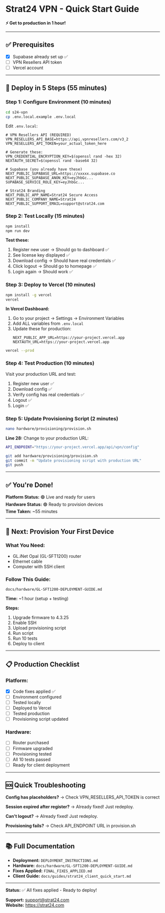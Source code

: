 # Strat24 VPN - Quick Start Guide

**⚡ Get to production in 1 hour!**

---

## ✅ Prerequisites

- [x] Supabase already set up ✅
- [ ] VPN Resellers API token
- [ ] Vercel account

---

## 🚀 Deploy in 5 Steps (55 minutes)

### Step 1: Configure Environment (10 minutes)

```bash
cd s24-vpn
cp .env.local.example .env.local
```

Edit `.env.local`:

```env
# VPN Resellers API (REQUIRED)
VPN_RESELLERS_API_BASE=https://api.vpnresellers.com/v3_2
VPN_RESELLERS_API_TOKEN=your_actual_token_here

# Generate these:
VPN_CREDENTIAL_ENCRYPTION_KEY=$(openssl rand -hex 32)
NEXTAUTH_SECRET=$(openssl rand -base64 32)

# Supabase (you already have these)
NEXT_PUBLIC_SUPABASE_URL=https://xxxxx.supabase.co
NEXT_PUBLIC_SUPABASE_ANON_KEY=eyJhbGc...
SUPABASE_SERVICE_ROLE_KEY=eyJhbGc...

# Strat24 Branding
NEXT_PUBLIC_APP_NAME=Strat24 Secure Access
NEXT_PUBLIC_COMPANY_NAME=Strat24
NEXT_PUBLIC_SUPPORT_EMAIL=support@strat24.com
```

### Step 2: Test Locally (15 minutes)

```bash
npm install
npm run dev
```

**Test these:**
1. Register new user → Should go to dashboard ✅
2. See license key displayed ✅
3. Download config → Should have real credentials ✅
4. Click logout → Should go to homepage ✅
5. Login again → Should work ✅

### Step 3: Deploy to Vercel (10 minutes)

```bash
npm install -g vercel
vercel
```

**In Vercel Dashboard:**
1. Go to your project → Settings → Environment Variables
2. Add ALL variables from `.env.local`
3. Update these for production:
   ```
   NEXT_PUBLIC_APP_URL=https://your-project.vercel.app
   NEXTAUTH_URL=https://your-project.vercel.app
   ```

```bash
vercel --prod
```

### Step 4: Test Production (10 minutes)

Visit your production URL and test:
1. Register new user ✅
2. Download config ✅
3. Verify config has real credentials ✅
4. Logout ✅
5. Login ✅

### Step 5: Update Provisioning Script (2 minutes)

```bash
nano hardware/provisioning/provision.sh
```

**Line 28:** Change to your production URL:
```bash
API_ENDPOINT="https://your-project.vercel.app/api/vpn/config"
```

```bash
git add hardware/provisioning/provision.sh
git commit -m "Update provisioning script with production URL"
git push
```

---

## ✅ You're Done!

**Platform Status:** 🟢 Live and ready for users  
**Hardware Status:** 🟢 Ready to provision devices  
**Time Taken:** ~55 minutes

---

## 🎯 Next: Provision Your First Device

### What You Need:
- GL.iNet Opal (GL-SFT1200) router
- Ethernet cable
- Computer with SSH client

### Follow This Guide:
`docs/hardware/GL-SFT1200-DEPLOYMENT-GUIDE.md`

**Time:** ~1 hour (setup + testing)

**Steps:**
1. Upgrade firmware to 4.3.25
2. Enable SSH
3. Upload provisioning script
4. Run script
5. Run 10 tests
6. Deploy to client

---

## 📋 Production Checklist

### Platform:
- [x] Code fixes applied ✅
- [ ] Environment configured
- [ ] Tested locally
- [ ] Deployed to Vercel
- [ ] Tested production
- [ ] Provisioning script updated

### Hardware:
- [ ] Router purchased
- [ ] Firmware upgraded
- [ ] Provisioning tested
- [ ] All 10 tests passed
- [ ] Ready for client deployment

---

## 🆘 Quick Troubleshooting

**Config has placeholders?**
→ Check VPN_RESELLERS_API_TOKEN is correct

**Session expired after register?**
→ Already fixed! Just redeploy.

**Can't logout?**
→ Already fixed! Just redeploy.

**Provisioning fails?**
→ Check API_ENDPOINT URL in provision.sh

---

## 📚 Full Documentation

- **Deployment:** `DEPLOYMENT_INSTRUCTIONS.md`
- **Hardware:** `docs/hardware/GL-SFT1200-DEPLOYMENT-GUIDE.md`
- **Fixes Applied:** `FINAL_FIXES_APPLIED.md`
- **Client Guide:** `docs/guides/strat24_client_quick_start.md`

---

**Status:** ✅ All fixes applied - Ready to deploy!

**Support:** support@strat24.com  
**Website:** https://strat24.com
